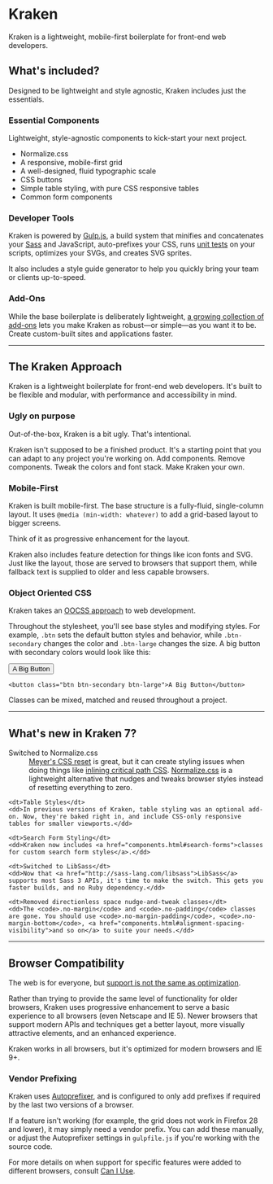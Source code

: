 # Kraken

Kraken is a lightweight, mobile-first boilerplate for front-end web developers.

## What's included?

Designed to be lightweight and style agnostic, Kraken includes just the essentials.

### Essential Components

Lightweight, style-agnostic components to kick-start your next project.

* Normalize.css
* A responsive, mobile-first grid
* A well-designed, fluid typographic scale
* CSS buttons
* Simple table styling, with pure CSS responsive tables
* Common form components

### Developer Tools

Kraken is powered by [Gulp.js](http://gulpjs.com/), a build system that minifies and concatenates your [Sass](http://sass-lang.com/) and JavaScript, auto-prefixes your CSS, runs [unit tests](http://jasmine.github.io/) on your scripts, optimizes your SVGs, and creates SVG sprites.

It also includes a style guide generator to help you quickly bring your team or clients up-to-speed.

### Add-Ons

While the base boilerplate is deliberately lightweight, [a growing collection of add-ons](odds-and-ends.html#add-ons) lets you make Kraken as robust—or simple—as you want it to be. Create custom-built sites and applications faster.

<hr>


## The Kraken Approach

Kraken is a lightweight boilerplate for front-end web developers. It's built to be flexible and modular, with performance and accessibility in mind.

### Ugly on purpose

Out-of-the-box, Kraken is a bit ugly. That's intentional.

Kraken isn't supposed to be a finished product. It's a starting point that you can adapt to any project you're working on. Add components. Remove components. Tweak the colors and font stack. Make Kraken your own.


### Mobile-First

Kraken is built mobile-first. The base structure is a fully-fluid, single-column layout. It uses `@media (min-width: whatever)` to add a grid-based layout to bigger screens.

Think of it as progressive enhancement for the layout.

Kraken also includes feature detection for things like icon fonts and SVG. Just like the layout, those are served to browsers that support them, while fallback text is supplied to older and less capable browsers.


### Object Oriented CSS

Kraken takes an [OOCSS approach](http://www.slideshare.net/stubbornella/object-oriented-css) to web development.

Throughout the stylesheet, you'll see base styles and modifying styles. For example, `.btn` sets the default button styles and behavior, while `.btn-secondary` changes the color and `.btn-large` changes the size. A big button with secondary colors would look like this:

<button class="btn btn-secondary btn-large">A Big Button</button>

```markup
<button class="btn btn-secondary btn-large">A Big Button</button>
```

Classes can be mixed, matched and reused throughout a project.

<hr>


## What's new in Kraken 7?

<dl>
	<dt>Switched to Normalize.css</dt>
	<dd><a href="http://meyerweb.com/eric/tools/css/reset/">Meyer's CSS reset</a> is great, but it can create styling issues when doing things like <a href="http://gomakethings.com/inlining-critical-css-for-better-web-performance/">inlining critical path CSS</a>. <a href="https://necolas.github.io/normalize.css/">Normalize.css</a> is a lightweight alternative that nudges and tweaks browser styles instead of resetting everything to zero.</dd>

	<dt>Table Styles</dt>
	<dd>In previous versions of Kraken, table styling was an optional add-on. Now, they're baked right in, and include CSS-only responsive tables for smaller viewports.</dd>

	<dt>Search Form Styling</dt>
	<dd>Kraken now includes <a href="components.html#search-forms">classes for custom search form styles</a>.</dd>

	<dt>Switched to LibSass</dt>
	<dd>Now that <a href="http://sass-lang.com/libsass">LibSass</a> supports most Sass 3 APIs, it's time to make the switch. This gets you faster builds, and no Ruby dependency.</dd>

	<dt>Removed directionless space nudge-and-tweak classes</dt>
	<dd>The <code>.no-margin</code> and <code>.no-padding</code> classes are gone. You should use <code>.no-margin-padding</code>, <code>.no-margin-bottom</code>, <a href="components.html#alignment-spacing-visibility">and so on</a> to suite your needs.</dd>
</dl>

<hr>


## Browser Compatibility

The web is for everyone, but [support is not the same as optimization](http://bradfrostweb.com/blog/mobile/support-vs-optimization/).

Rather than trying to provide the same level of functionality for older browsers, Kraken uses progressive enhancement to serve a basic experience to all browsers (even Netscape and IE 5). Newer browsers that support modern APIs and techniques get a better layout, more visually attractive elements, and an enhanced experience.

Kraken works in all browsers, but it's optimized for modern browsers and IE 9+.

### Vendor Prefixing

Kraken uses [Autoprefixer](https://github.com/postcss/autoprefixer), and is configured to only add prefixes if required by the last two versions of a browser.

If a feature isn't working (for example, the grid does not work in Firefox 28 and lower), it may simply need a vendor prefix. You can add these manually, or adjust the Autoprefixer settings in `gulpfile.js` if you're working with the source code.

For more details on when support for specific features were added to different browsers, consult [Can I Use](http://caniuse.com/).